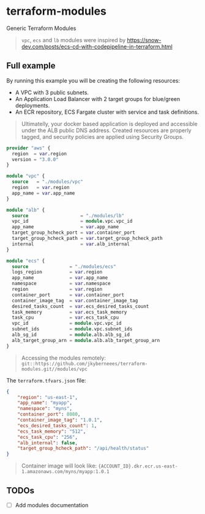 # terraform-modules
Generic Terraform Modules

> `vpc`, `ecs` and `lb` modules were inspired by https://snow-dev.com/posts/ecs-cd-with-codepipeline-in-terraform.html

## Full example
By running this example you will be creating the following resources:
- A VPC with 3 public subnets. 
- An Application Load Balancer with 2 target groups for blue/green deployments. 
- An ECR repository, ECS Fargate cluster with service and task definitions. 

> Ultimatelly, your docker based application is deployed and accessible under the ALB public DNS address. Created resources are properly tagged, and security policies are applied using Security Groups.  

```terraform
provider "aws" {
  region  = var.region
  version = "3.0.0"
}

module "vpc" {
  source   = "./modules/vpc"
  region   = var.region
  app_name = var.app_name
}

module "alb" {
  source                   = "./modules/lb"
  vpc_id                   = module.vpc.vpc_id
  app_name                 = var.app_name
  target_group_hcheck_port = var.container_port
  target_group_hcheck_path = var.target_group_hcheck_path
  internal                 = var.alb_internal
}

module "ecs" {
  source               = "./modules/ecs"
  logs_region          = var.region
  app_name             = var.app_name
  namespace            = var.namespace
  region               = var.region
  container_port       = var.container_port
  container_image_tag  = var.container_image_tag
  desired_tasks_count  = var.ecs_desired_tasks_count
  task_memory          = var.ecs_task_memory
  task_cpu             = var.ecs_task_cpu
  vpc_id               = module.vpc.vpc_id
  subnet_ids           = module.vpc.subnet_ids
  alb_sg_id            = module.alb.alb_sg_id
  alb_target_group_arn = module.alb.alb_target_group_arn
}
```
> Accessing the modules remotely: `git::https://github.com/jkyberneees/terraform-modules.git//modules/vpc`

The `terraform.tfvars.json` file:
```json
{
    "region": "us-east-1",
    "app_name": "myapp",
    "namespace": "myns",
    "container_port": 8080,
    "container_image_tag": "1.0.1",
    "ecs_desired_tasks_count": 1,
    "ecs_task_memory": "512",
    "ecs_task_cpu": "256",
    "alb_internal": false,
    "target_group_hcheck_path": "/api/health/status"
}
```
> Container image will look like: `{ACCOUNT_ID}.dkr.ecr.us-east-1.amazonaws.com/myns/myapp:1.0.1`

## TODOs
- [ ] Add modules documentation
